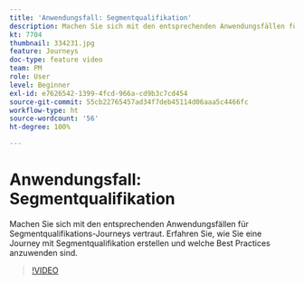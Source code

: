 ```yaml
---
title: 'Anwendungsfall: Segmentqualifikation'
description: Machen Sie sich mit den entsprechenden Anwendungsfällen für Segmentqualifikations-Journeys vertraut. Erfahren Sie, wie Sie eine Journey mit Segmentqualifikation erstellen und welche Best Practices anzuwenden sind.
kt: 7704
thumbnail: 334231.jpg
feature: Journeys
doc-type: feature video
team: PM
role: User
level: Beginner
exl-id: e7626542-1399-4fcd-966a-cd9b3c7cd454
source-git-commit: 55cb22765457ad34f7deb45114d06aaa5c4466fc
workflow-type: ht
source-wordcount: '56'
ht-degree: 100%

---
```


# Anwendungsfall: Segmentqualifikation

Machen Sie sich mit den entsprechenden Anwendungsfällen für Segmentqualifikations-Journeys vertraut. Erfahren Sie, wie Sie eine Journey mit Segmentqualifikation erstellen und welche Best Practices anzuwenden sind.

>[!VIDEO](https://video.tv.adobe.com/v/334231?quality=12)
